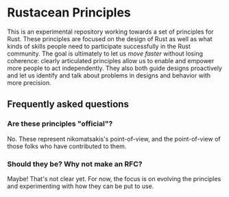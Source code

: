 # Rustacean Principles

This is an experimental repository working towards a set of principles for Rust. These principles are focused on the design of Rust as well as what kinds of skills people need to participate successfully in the Rust community. The goal is ultimately to let us *move faster* without losing coherence: clearly articulated principles allow us to enable and empower more people to act independently. They also both guide designs proactively and let us identify and talk about problems in designs and behavior with more precision.

## Frequently asked questions

### Are these principles "official"?

No. These represent nikomatsakis's point-of-view, and the point-of-view of those folks who have contributed to them.

### Should they be? Why not make an RFC?

Maybe! That's not clear yet. For now, the focus is on evolving the principles and experimenting with how they can be put to use.